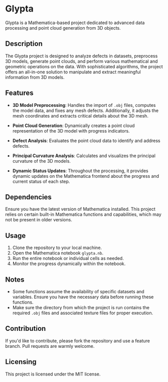 # Glypta

Glypta is a Mathematica-based project dedicated to advanced data processing and point cloud generation from 3D objects.

## Description

The Glypta project is designed to analyze defects in datasets, preprocess 3D models, generate point clouds, and perform various mathematical and geometric operations on the data. With sophisticated algorithms, the project offers an all-in-one solution to manipulate and extract meaningful information from 3D models.

## Features

- **3D Model Preprocessing**: Handles the import of `.obj` files, computes the model data, and fixes any mesh defects. Additionally, it adjusts the mesh coordinates and extracts critical details about the 3D mesh.

- **Point Cloud Generation**: Dynamically creates a point cloud representation of the 3D model with progress indicators.

- **Defect Analysis**: Evaluates the point cloud data to identify and address defects.

- **Principal Curvature Analysis**: Calculates and visualizes the principal curvature of the 3D models.

- **Dynamic Status Updates**: Throughout the processing, it provides dynamic updates on the Mathematica frontend about the progress and current status of each step.

## Dependencies

Ensure you have the latest version of Mathematica installed. This project relies on certain built-in Mathematica functions and capabilities, which may not be present in older versions.

## Usage

1. Clone the repository to your local machine.
2. Open the Mathematica notebook `glypta.nb`.
3. Run the entire notebook or individual cells as needed.
4. Monitor the progress dynamically within the notebook.

## Notes

- Some functions assume the availability of specific datasets and variables. Ensure you have the necessary data before running these functions.
- Make sure the directory from which the project is run contains the required `.obj` files and associated texture files for proper execution.

## Contribution

If you'd like to contribute, please fork the repository and use a feature branch. Pull requests are warmly welcome.

## Licensing

This project is licensed under the MIT license.

